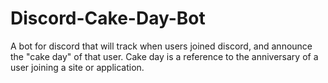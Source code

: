 # Discord-Cake-Day-Bot
A bot for discord that will track when users joined discord, and announce the "cake day" of that user. Cake day is a reference to the anniversary of a user joining a site or application. 
